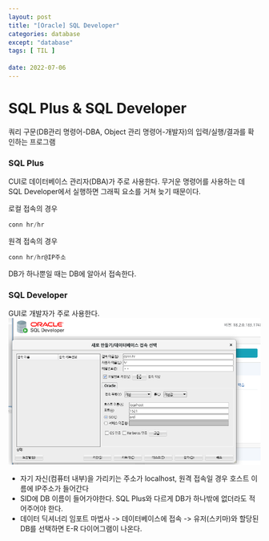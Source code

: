 ```yaml
---
layout: post
title: "[Oracle] SQL Developer"
categories: database
except: "database"
tags: [ TIL ]

date: 2022-07-06
---
```


# SQL Plus & SQL Developer
쿼리 구문(DB관리 명령어-DBA, Object 관리 명령어-개발자)의 입력/실행/결과를 확인하는 프로그램

### SQL Plus
CUI로 데이터베이스 관리자(DBA)가 주로 사용한다. 무거운 명령어를 사용하는 데 SQL Developer에서 실행하면 그래픽 요소를 거쳐 늦기 때문이다.

로컬 접속의 경우
```sql
conn hr/hr
```
원격 접속의 경우
```sql
conn hr/hr@IP주소
```
DB가 하나뿐일 때는 DB에 알아서 접속한다.

### SQL Developer
GUI로 개발자가 주로 사용한다.<br>
![sql developer 접속](../img/sqldevconn.PNG)
<br>
- 자기 자신(컴퓨터 내부)을 가리키는 주소가 localhost, 원격 접속일 경우 호스트 이름에 IP주소가 들어간다
- SID에 DB 이름이 들어가야한다. SQL Plus와 다르게 DB가 하나밖에 없더라도 적어주어야 한다.
- 데이터 딕셔너리 임포트 마법사 -> 데이터베이스에 접속 -> 유저(스키마)와 할당된 DB를 선택하면 E-R 다이어그램이 나온다.

<br>
<br>
